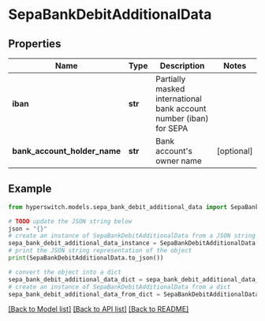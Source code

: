 # SepaBankDebitAdditionalData


## Properties

Name | Type | Description | Notes
------------ | ------------- | ------------- | -------------
**iban** | **str** | Partially masked international bank account number (iban) for SEPA | 
**bank_account_holder_name** | **str** | Bank account&#39;s owner name | [optional] 

## Example

```python
from hyperswitch.models.sepa_bank_debit_additional_data import SepaBankDebitAdditionalData

# TODO update the JSON string below
json = "{}"
# create an instance of SepaBankDebitAdditionalData from a JSON string
sepa_bank_debit_additional_data_instance = SepaBankDebitAdditionalData.from_json(json)
# print the JSON string representation of the object
print(SepaBankDebitAdditionalData.to_json())

# convert the object into a dict
sepa_bank_debit_additional_data_dict = sepa_bank_debit_additional_data_instance.to_dict()
# create an instance of SepaBankDebitAdditionalData from a dict
sepa_bank_debit_additional_data_from_dict = SepaBankDebitAdditionalData.from_dict(sepa_bank_debit_additional_data_dict)
```
[[Back to Model list]](../README.md#documentation-for-models) [[Back to API list]](../README.md#documentation-for-api-endpoints) [[Back to README]](../README.md)


